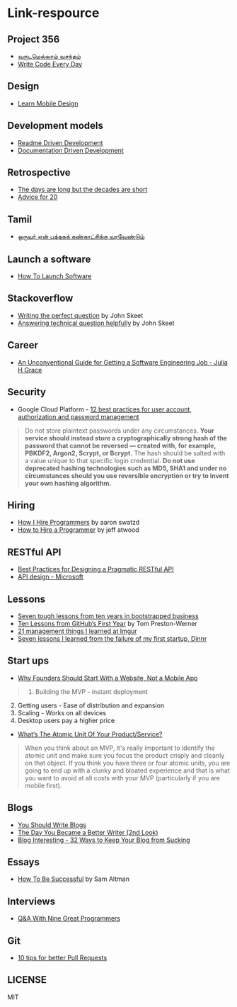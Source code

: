# Link-respource

## Project 356
* [வருடமெல்லாம் வசந்தம்](https://nchokkan.wordpress.com/2016/08/29/365prjct/)
* [Write Code Every Day](https://johnresig.com/blog/write-code-every-day/)

## Design
* [Learn Mobile Design](https://learnmobile.design/)

## Development models

* [Readme Driven Development](http://tom.preston-werner.com/2010/08/23/readme-driven-development.html)
* [Documentation Driven Development](https://blog.izs.me/2017/06/documentation-driven-development)

## Retrospective

* [The days are long but the decades are short](https://blog.samaltman.com/the-days-are-long-but-the-decades-are-short)
* [Advice for 20](https://patrickcollison.com/advice)

## Tamil

* [ஒருவர் ஏன் புத்தகக் கண்காட்சிக்கு வரவேண்டும்](https://jeyamohan.in/117289#.XGeW4aThWNJ)


## Launch a software

* [How To Launch Software](http://www.aaronsw.com/weblog/howtolaunch)

## Stackoverflow

* [Writing the perfect question](https://codeblog.jonskeet.uk/2010/08/29/writing-the-perfect-question/) by John Skeet
* [Answering technical question helpfully](https://codeblog.jonskeet.uk/2009/02/17/answering-technical-questions-helpfully/) by John Skeet


## Career

* [An Unconventional Guide for Getting a Software Engineering Job - Julia H Grace](http://www.juliahgrace.com/blog/2015/4/9/an-unconventional-guide-for-getting-a-software-engineering-job)

## Security

* Google Cloud Platform - [12 best practices for user account, authorization and password management](https://cloud.google.com/blog/products/gcp/12-best-practices-for-user-account)

>  Do not store plaintext passwords under any circumstances. **Your service should instead store a cryptographically strong hash of the password that cannot be reversed — created with, for example, PBKDF2, Argon2, Scrypt, or Bcrypt.** The hash should be salted with a value unique to that specific login credential. **Do not use deprecated hashing technologies such as MD5, SHA1 and under no circumstances should you use reversible encryption or try to invent your own hashing algorithm.**


## Hiring

* [How I Hire Programmers](http://www.aaronsw.com/weblog/hiring) by aaron swatzd
* [How to Hire a Programmer](https://blog.codinghorror.com/how-to-hire-a-programmer/) by jeff atwood


## RESTful API
* [Best Practices for Designing a Pragmatic RESTful API](https://www.vinaysahni.com/best-practices-for-a-pragmatic-restful-api#requirements)
* [API design - Microsoft](https://docs.microsoft.com/en-us/azure/architecture/best-practices/api-design)

## Lessons
* [Seven tough lessons from ten years in bootstrapped business](https://likewise.am/2018/12/01/seven-tough-lessons-from-ten-years-in-bootstrapped-business/)
* [Ten Lessons from GitHub’s First Year](http://tom.preston-werner.com/2011/03/29/ten-lessons-from-githubs-first-year.html) by Tom Preston-Werner
* [21 management things I learned at Imgur](https://medium.com/@gerstenzang/21-management-things-i-learned-at-imgur-7abb72bdf8bf)
* [Seven lessons I learned from the failure of my first startup, Dinnr](https://medium.com/indian-thoughts/seven-lessons-i-learned-from-the-failure-of-my-first-startup-dinnr-c166d1cfb8b8)


## Start ups
* [Why Founders Should Start With a Website, Not a Mobile App](https://www.atrium.co/blog/founders-should-build-website-not-mobile-app/)
> 1. Building the MVP - instant deployment 
2. Getting users - Ease of distribution and expansion 
3. Scaling - Works on all devices 
4. Desktop users pay a higher price

* [What’s The Atomic Unit Of Your Product/Service?](https://avc.com/2012/08/feature-friday-whats-the-atomic-unit-of-your-productservice/)

> When you think about an MVP, it's really important to identify the atomic unit and make sure you focus the product crisply and cleanly on that object. If you think you have three or four atomic units, you are going to end up with a clunky and bloated experience and that is what you want to avoid at all costs with your MVP (particularly if you are mobile first).


## Blogs
* [You Should Write Blogs](https://sites.google.com/site/steveyegge2/you-should-write-blogs)
* [The Day You Became a Better Writer (2nd Look)](https://blog.dilbert.com/2015/08/22/the-day-you-became-a-better-writer-2nd-look/)
* [Blog Interesting - 32 Ways to Keep Your Blog from Sucking](https://www.hanselman.com/blog/BlogInteresting32WaysToKeepYourBlogFromSucking.aspx)

## Essays
* [How To Be Successful](http://blog.samaltman.com/how-to-be-successful) by Sam Altman

## Interviews

* [Q&A With Nine Great Programmers](http://www.dodgycoder.net/2012/09/q-with-nine-great-programmers.html)

## Git

* [10 tips for better Pull Requests](http://blog.ploeh.dk/2015/01/15/10-tips-for-better-pull-requests/)

## LICENSE

  MIT

